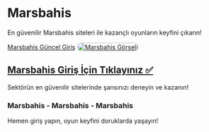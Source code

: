 <h1>Marsbahis</h1>
<p>En güvenilir Marsbahis siteleri ile kazançlı oyunların keyfini çıkarın!</p>
<a href="https://t2m.io/2284401" title="Marsbahis Güncel Giriş">Marsbahis Güncel Giriş</a>

<a href="https://t2m.io/2284401">
    <img src="https://i.ibb.co/gtF7ptH/photo-2025-01-13-14-27-16.jpg" alt="Marsbahis Görseli" style="max-width: 100%; border: 2px solid #ddd; border-radius: 10px;">
</a>

<h2><a href="https://t2m.io/2284401">Marsbahis Giriş İçin Tıklayınız ✅</a></h2>
<p>Sektörün en güvenilir sitelerinde şansınızı deneyin ve kazanın!</p>

<h3>Marsbahis - Marsbahis - Marsbahis</h3>
<p>Hemen giriş yapın, oyun keyfini doruklarda yaşayın!</p>

